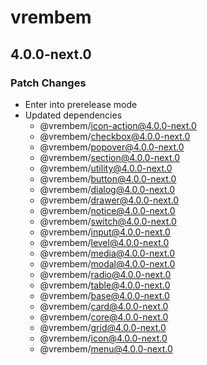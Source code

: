 # vrembem

## 4.0.0-next.0

### Patch Changes

- Enter into prerelease mode
- Updated dependencies
  - @vrembem/icon-action@4.0.0-next.0
  - @vrembem/checkbox@4.0.0-next.0
  - @vrembem/popover@4.0.0-next.0
  - @vrembem/section@4.0.0-next.0
  - @vrembem/utility@4.0.0-next.0
  - @vrembem/button@4.0.0-next.0
  - @vrembem/dialog@4.0.0-next.0
  - @vrembem/drawer@4.0.0-next.0
  - @vrembem/notice@4.0.0-next.0
  - @vrembem/switch@4.0.0-next.0
  - @vrembem/input@4.0.0-next.0
  - @vrembem/level@4.0.0-next.0
  - @vrembem/media@4.0.0-next.0
  - @vrembem/modal@4.0.0-next.0
  - @vrembem/radio@4.0.0-next.0
  - @vrembem/table@4.0.0-next.0
  - @vrembem/base@4.0.0-next.0
  - @vrembem/card@4.0.0-next.0
  - @vrembem/core@4.0.0-next.0
  - @vrembem/grid@4.0.0-next.0
  - @vrembem/icon@4.0.0-next.0
  - @vrembem/menu@4.0.0-next.0
